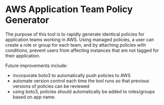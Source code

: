 # AWS Application Team Policy Generator

The purpose of this tool is to rapidly generate identical policies for application teams working in AWS. Using managed policies, a user can create a role or group for each team, and by attaching policies with conditions, prevent users from affecting instances that are not tagged for their application.

Future improvements include:
- incorporate boto3 to automatically push policies to AWS
- automate version control each time the tool runs so that previous versions of policies can be reviewed
- using boto3, policies should automatically be added to roles/groups based on app name. 
